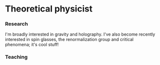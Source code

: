 # Theoretical physicist

### Research
I'm broadly interested in gravity and holography. I've also become recently interested in spin glasses, the renormalization group and critical phenomena; it's cool stuff!

### Teaching 
